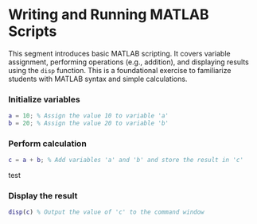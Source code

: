 # Writing and Running MATLAB Scripts

This segment introduces basic MATLAB scripting. It covers variable assignment, performing operations (e.g., addition), and displaying results using the `disp` function. This is a foundational exercise to familiarize students with MATLAB syntax and simple calculations.

### Initialize variables

```matlab
a = 10; % Assign the value 10 to variable 'a'
b = 20; % Assign the value 20 to variable 'b'
```
### Perform calculation

```matlab
c = a + b; % Add variables 'a' and 'b' and store the result in 'c'
```

test

### Display the result

```matlab
disp(c) % Output the value of 'c' to the command window
```
